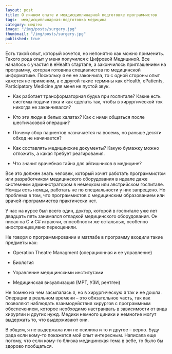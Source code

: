 ```yaml
---
layout: post
title: О личном опыте и междисциплинарной подготовке программистов
tags:  междисциплинарная-подготовка медицина 
category: медтех
image: "/img/posts/surgery.jpg"
thumbnail: "/img/posts/surgery.jpg"
published: true
---
```

Есть такой опыт, который хочется, но непонятно как можно применить. Такого рода опыт у меня получился с Цифровой Медициной.
Все началось с участия в eHealth стартапе, а закончилось приглашением на программу, которая готовила специалистов по медицинской информатике. Поскольку я ее не закончила, то с одной стороны опыт кажется не применим, а с другой такие термины как eHealth, ePatients, Participatory Medicine для меня не пустой звук.


* Как работает трансформаторная будка при госпитале? Какие есть системы подачи тока и как сделать так, чтобы в хирургической ток никогда не заканчивался?

* Кто эти люди в белых халатах? Как с ними общаться после шестичасовой операции?

* Почему сбор пациентов назначается на восемь, но раньше десяти обход не начинается?

* Как составлять медицинские документы? Какую бумажку можно отложить, а какая требует реагирования.

* Что значит врачебная тайна для айтишников в медицине?


Все это должен знать человек, который хочет работать программистом или разработчиком медицинского оборудования в идеале даже системным администратором в немецком или австрийском госпитале. Немцы есть немцы, работать не по специальности у них запрещено. Но проблема в том, что программистов с медицинским образованием или врачей-программистов практически нет.


У нас на курсе был всего один, доктор, которой в госпитале уже лет двадцать пять занимался отладкой медицинского оборудования. Он писал на C и С# играючи, способности же остальных, особенно иностранцев,явно переоценили.


Не говоря о программировании и матлабе в программу входили такие предметы как:


* Operation Theatre Managment (операционная и ее управление)

* Биология

* Управление медицинскими институтами

* Медицинская визуализация (МРТ, УЗИ, рентген)


Не помню на чем засыпалась я, но в хирургическую я так и не дошла. Операции в реальном времени – это обязательное часть, так как позволяют наблюдать взаимодействия хирургов с программным обеспечением, которое необходимо настраивать в зависимости от вида хирургии и других нужд. Медики немного циники и немногие могут выдержать то, что выдерживают они.

В общем, я не выдержала или не осилила и то и другое – верно. Буду рада если кому-то покажется мой опыт интересным. Написала еще потому, что если кому-то близка медицинская тема в вебе, то было бы здорово пообщаться.



